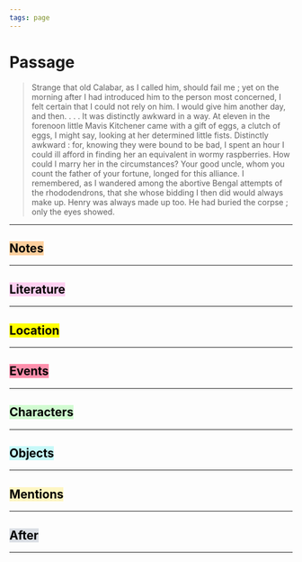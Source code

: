 ```yaml
---
tags: page
---
```


# Passage
> Strange that old Calabar, as I called him, should fail me ; yet on the morning after I had
introduced him to the person most concerned, I felt certain that I could not rely on him. I would give him another day, and then. . . . It was distinctly awkward in a way. At eleven in the forenoon little Mavis Kitchener came with a gift of eggs, a clutch of eggs, I might say, looking at her determined little fists. Distinctly awkward : for, knowing they were bound to be bad, I spent an hour I could ill afford in finding her an equivalent in wormy raspberries. How could I marry her in the circumstances? Your good uncle, whom you count the father of your fortune, longed for this alliance. I remembered, as I wandered among the abortive Bengal attempts of the rhododendrons, that she whose bidding I then did would always make up. Henry was always made up too. He had buried the corpse ; only the eyes showed.
---
## <mark style="background: #FFB86CA6;">Notes</mark>
---


## <mark style="background: #FFB8EBA6;">Literature</mark>
---

## <mark class="hltr-purple">Location</mark>
---

## <mark style="background: #FF5582A6;">Events</mark>
---

## <mark style="background: #BBFABBA6;">Characters</mark>
---

## <mark style="background: #ABF7F7A6;">Objects</mark>
---

## <mark style="background: #FFF3A3A6;">Mentions</mark>
---

## <mark style="background: #CACFD9A6;">After</mark>
---
